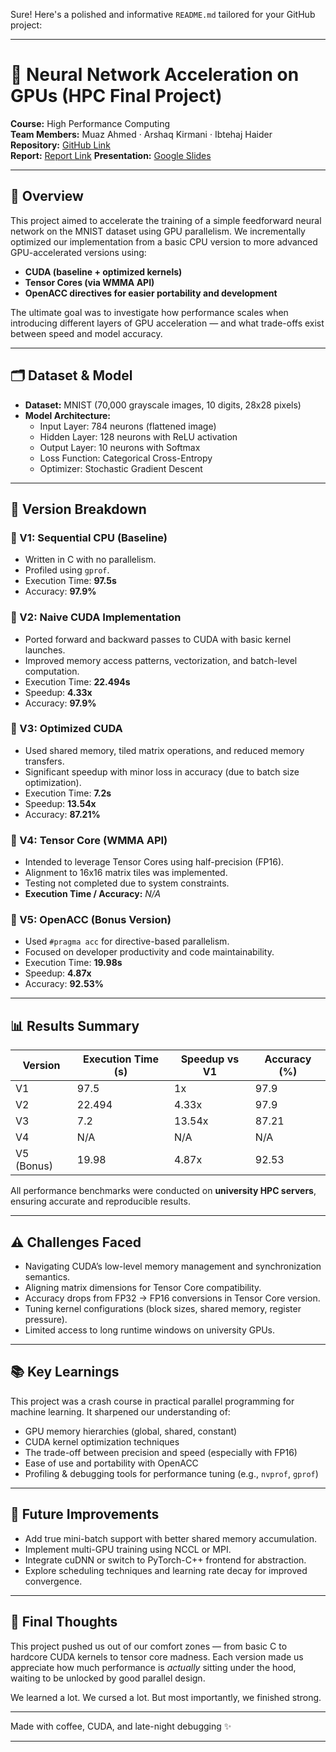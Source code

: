 Sure! Here's a polished and informative `README.md` tailored for your GitHub project:

---

# 🧠 Neural Network Acceleration on GPUs (HPC Final Project)

**Course:** High Performance Computing  
**Team Members:** Muaz Ahmed · Arshaq Kirmani · Ibtehaj Haider  
**Repository:** [GitHub Link](https://github.com/arshaqK/Neural-Network-Acceleration-on-GPUs/tree/master)  
**Report:** [Report Link](https://drive.google.com/file/d/1PDlFQCK2RdJ0WdXa9qTWxkOnqOxZkh4v/view?usp=sharing)
**Presentation:** [Google Slides](https://docs.google.com/presentation/d/1MFKEoj1a91RdgRyF7rPHOS-PPBuwbGjqRf7nvhiuoKc/)

---

## 🚀 Overview

This project aimed to accelerate the training of a simple feedforward neural network on the MNIST dataset using GPU parallelism. We incrementally optimized our implementation from a basic CPU version to more advanced GPU-accelerated versions using:

- **CUDA (baseline + optimized kernels)**
- **Tensor Cores (via WMMA API)**
- **OpenACC directives for easier portability and development**

The ultimate goal was to investigate how performance scales when introducing different layers of GPU acceleration — and what trade-offs exist between speed and model accuracy.

---

## 🗂 Dataset & Model

- **Dataset:** MNIST (70,000 grayscale images, 10 digits, 28x28 pixels)
- **Model Architecture:**
  - Input Layer: 784 neurons (flattened image)
  - Hidden Layer: 128 neurons with ReLU activation
  - Output Layer: 10 neurons with Softmax
  - Loss Function: Categorical Cross-Entropy
  - Optimizer: Stochastic Gradient Descent

---

## 🔧 Version Breakdown

### 🔹 V1: Sequential CPU (Baseline)
- Written in C with no parallelism.
- Profiled using `gprof`.
- Execution Time: **97.5s**
- Accuracy: **97.9%**

### 🔹 V2: Naive CUDA Implementation
- Ported forward and backward passes to CUDA with basic kernel launches.
- Improved memory access patterns, vectorization, and batch-level computation.
- Execution Time: **22.494s**
- Speedup: **4.33x**
- Accuracy: **97.9%**

### 🔹 V3: Optimized CUDA
- Used shared memory, tiled matrix operations, and reduced memory transfers.
- Significant speedup with minor loss in accuracy (due to batch size optimization).
- Execution Time: **7.2s**
- Speedup: **13.54x**
- Accuracy: **87.21%**

### 🔹 V4: Tensor Core (WMMA API)
- Intended to leverage Tensor Cores using half-precision (FP16).
- Alignment to 16x16 matrix tiles was implemented.
- Testing not completed due to system constraints.
- **Execution Time / Accuracy:** *N/A*

### 🔹 V5: OpenACC (Bonus Version)
- Used `#pragma acc` for directive-based parallelism.
- Focused on developer productivity and code maintainability.
- Execution Time: **19.98s**
- Speedup: **4.87x**
- Accuracy: **92.53%**

---

## 📊 Results Summary

| Version    | Execution Time (s) | Speedup vs V1 | Accuracy (%) |
| ---------- | ------------------ | ------------- | ------------ |
| V1         | 97.5               | 1x            | 97.9         |
| V2         | 22.494             | 4.33x         | 97.9         |
| V3         | 7.2                | 13.54x        | 87.21        |
| V4         | N/A                | N/A           | N/A          |
| V5 (Bonus) | 19.98              | 4.87x         | 92.53        |

All performance benchmarks were conducted on **university HPC servers**, ensuring accurate and reproducible results.

---

## ⚠️ Challenges Faced

- Navigating CUDA’s low-level memory management and synchronization semantics.
- Aligning matrix dimensions for Tensor Core compatibility.
- Accuracy drops from FP32 → FP16 conversions in Tensor Core version.
- Tuning kernel configurations (block sizes, shared memory, register pressure).
- Limited access to long runtime windows on university GPUs.

---

## 📚 Key Learnings

This project was a crash course in practical parallel programming for machine learning. It sharpened our understanding of:

- GPU memory hierarchies (global, shared, constant)
- CUDA kernel optimization techniques
- The trade-off between precision and speed (especially with FP16)
- Ease of use and portability with OpenACC
- Profiling & debugging tools for performance tuning (e.g., `nvprof`, `gprof`)

---

## 🔮 Future Improvements

- Add true mini-batch support with better shared memory accumulation.
- Implement multi-GPU training using NCCL or MPI.
- Integrate cuDNN or switch to PyTorch-C++ frontend for abstraction.
- Explore scheduling techniques and learning rate decay for improved convergence.

---

## 🧠 Final Thoughts

This project pushed us out of our comfort zones — from basic C to hardcore CUDA kernels to tensor core madness. Each version made us appreciate how much performance is *actually* sitting under the hood, waiting to be unlocked by good parallel design.

We learned a lot. We cursed a lot. But most importantly, we finished strong.

---

Made with coffee, CUDA, and late-night debugging ✨

---
